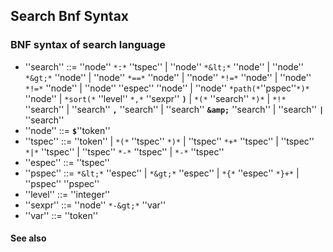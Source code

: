## Search Bnf Syntax ##

### BNF syntax of search language ###

  * ''search'' ::= ''node'' `*:*` ''tspec'' | ''node'' `*&lt;*` ''node'' | ''node'' `*&gt;*` ''node'' | ''node'' `*==*` ''node'' | ''node'' `*!=*` ''node'' | ''node'' `*!=*` ''node'' | ''node'' ''espec'' ''node'' | ''node'' `*path(*`''pspec''`*)*` ''node'' | `*sort(*` ''level'' `*,*` ''sexpr'' **`)`** | `*(*` ''search'' `*)*` | `*!*` ''search'' | ''search'' **`,`** ''search'' | ''search'' **`&amp;`** ''search'' | ''search'' **`|`** ''search''
  * ''node'' ::= **`$`**''token''
  * ''tspec'' ::= ''token'' | `*(*` ''tspec'' `*)*` | ''tspec'' `*+*` ''tspec'' | ''tspec'' `*|*` ''tspec'' | ''tspec'' `*-*` ''tspec'' | `*-*` ''tspec''
  * ''espec'' ::= ''tspec''
  * ''pspec'' ::= `*&lt;*` ''espec'' | `*&gt;*` ''espec'' | `*{*` ''espec'' `*}+*` | ''pspec'' ''pspec''
  * ''level'' ::= ''integer''
  * ''sexpr'' ::= ''node'' `*-&gt;*` ''var''
  * ''var'' ::= ''token''


#### See also ####

